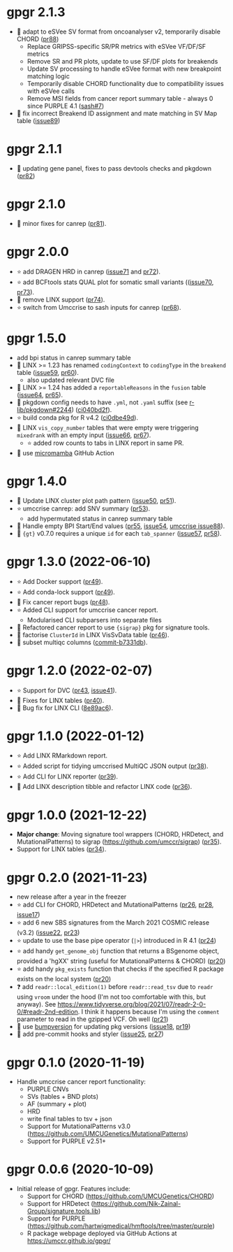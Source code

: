 # gpgr 2.1.3

- :wrench: adapt to eSVee SV format from oncoanalyser v2, temporarily disable CHORD ([pr88](https://github.com/umccr/gpgr/pull/88))
  - Replace GRIPSS-specific SR/PR metrics with eSVee VF/DF/SF metrics
  - Remove SR and PR plots, update to use SF/DF plots for breakends
  - Update SV processing to handle eSVee format with new breakpoint matching logic
  - Temporarily disable CHORD functionality due to compatibility issues with eSVee calls
  - Remove MSI fields from cancer report summary table - always 0 since PURPLE 4.1 ([sash#7](https://github.com/umccr/sash/issues/7))
- :bug: fix incorrect Breakend ID assignment and mate matching in SV Map table ([issue89](https://github.com/umccr/gpgr/issues/89))

# gpgr 2.1.1

- :bug: updating gene panel, fixes to pass devtools checks and pkgdown ([pr82](https://github.com/umccr/gpgr/pull/82))

# gpgr 2.1.0

- :bug: minor fixes for canrep ([pr81](https://github.com/umccr/gpgr/pull/81)).

# gpgr 2.0.0

- :star: add DRAGEN HRD in canrep ([issue71](https://github.com/umccr/gpgr/pull/71) and [pr72](https://github.com/umccr/gpgr/pull/72)).
- :star: add BCFtools stats QUAL plot for somatic small variants (([issue70](https://github.com/umccr/gpgr/issues/70), [pr73](https://github.com/umccr/gpgr/pull/73)).
- :wrench: remove LINX support ([pr74](https://github.com/umccr/gpgr/pull/74)).
- :star: switch from Umccrise to sash inputs for canrep ([pr68](https://github.com/umccr/gpgr/pull/68)).

# gpgr 1.5.0

- add bpi status in canrep summary table
- :bug: LINX >= 1.23 has renamed `codingContext` to `codingType` in the `breakend` table
  ([issue59](https://github.com/umccr/gpgr/issues/59), [pr60](https://github.com/umccr/gpgr/pull/60)).
  - also updated relevant DVC file
- :bug: LINX >= 1.24 has added a `reportableReasons` in the `fusion` table
  ([issue64](https://github.com/umccr/gpgr/issues/64), [pr65](https://github.com/umccr/gpgr/pull/65)).
- :bug: pkgdown config needs to have `.yml`, not `.yaml` suffix (see [r-lib/pkgdown#2244](https://github.com/r-lib/pkgdown/issues/2244)) ([ci040bd2f](https://github.com/umccr/gpgr/commit/040bd2f)).
- :star: build conda pkg for R v4.2 ([ci0dbe49d](https://github.com/umccr/gpgr/commit/0dbe49d)).
- :bug: LINX `vis_copy_number` tables that were empty were triggering `mixedrank` with an empty input ([issue66](https://github.com/umccr/gpgr/issues/64), [pr67](https://github.com/umccr/gpgr/pull/67)).
  - :star: added row counts to tabs in LINX report in same PR.
- :wrench: use [micromamba](https://github.com/mamba-org/setup-micromamba/tree/main) GitHub Action

# gpgr 1.4.0

- :bug: Update LINX cluster plot path pattern ([issue50](https://github.com/umccr/gpgr/issues/50),
  [pr51](https://github.com/umccr/gpgr/pull/51)).
- :star: umccrise canrep: add SNV summary ([pr53](https://github.com/umccr/gpgr/pull/53)).
  - add hypermutated status in canrep summary table
- :bug: Handle empty BPI Start/End values ([pr55](https://github.com/umccr/gpgr/pull/55),
  [issue54](https://github.com/umccr/gpgr/issues/54), [umccrise issue88](https://github.com/umccr/umccrise/issues/88)).
- :bug: `{gt}` v0.7.0 requires a unique `id` for each `tab_spanner` ([issue57](https://github.com/umccr/gpgr/issues/57),
  [pr58](https://github.com/umccr/gpgr/pull/58)).

# gpgr 1.3.0 (2022-06-10)

- :star: Add Docker support ([pr49](https://github.com/umccr/gpgr/pull/49)).
- :star: Add conda-lock support ([pr49](https://github.com/umccr/gpgr/pull/49)).
- :bug: Fix cancer report bugs ([pr48](https://github.com/umccr/gpgr/pull/48)).
- :star: Added CLI support for umccrise cancer report.
  - Modularised CLI subparsers into separate files
- :wrench: Refactored cancer report to use `{sigrap}` pkg for signature tools.
- :wrench: factorise `ClusterId` in LINX VisSvData table ([pr46](https://github.com/umccr/gpgr/pull/46)).
- :wrench: subset multiqc columns ([commit-b7331db](https://github.com/umccr/gpgr/commit/b7331db86151bcbd82268dad264acf823df7471d)).

# gpgr 1.2.0 (2022-02-07)

- :star: Support for DVC ([pr43](https://github.com/umccr/gpgr/pull/43), [issue41](https://github.com/umccr/gpgr/issues/41)).
- :wrench: Fixes for LINX tables ([pr40](https://github.com/umccr/gpgr/pull/40)).
- :wrench: Bug fix for LINX CLI ([8e89ac6](https://github.com/umccr/gpgr/commit/8e89ac67ba45d64e814772b1c12d6fc3b8e7a45d)).

# gpgr 1.1.0 (2022-01-12)

- :star: Add LINX RMarkdown report.
- :star: Added script for tidying umccrised MultiQC JSON output ([pr38](https://github.com/umccr/gpgr/pull/38)).
- :star: Add CLI for LINX reporter ([pr39](https://github.com/umccr/gpgr/pull/39)).
- :wrench: Add LINX description tibble and refactor LINX code ([pr36](https://github.com/umccr/gpgr/pull/36)).

# gpgr 1.0.0 (2021-12-22)

- **Major change**: Moving signature tool wrappers (CHORD, HRDetect, and
  MutationalPatterns) to sigrap (https://github.com/umccr/sigrap)
  ([pr35](https://github.com/umccr/gpgr/pull/35)).
- Support for LINX tables ([pr34](https://github.com/umccr/gpgr/pull/34)).

# gpgr 0.2.0 (2021-11-23)

- new release after a year in the freezer
- :star: add CLI for CHORD, HRDetect and MutationalPatterns
  ([pr26](https://github.com/umccr/gpgr/pull/26),
  [pr28](https://github.com/umccr/gpgr/pull/28),
  [issue17](https://github.com/umccr/gpgr/issues/17))
- :star: add 6 new SBS signatures from the March 2021 COSMIC release (v3.2)
  ([issue22](https://github.com/umccr/gpgr/issues/22),
  [pr23](https://github.com/umccr/gpgr/pull/23))
- :star: update to use the base pipe operator (`|>`) introduced in R 4.1
  ([pr24](https://github.com/umccr/gpgr/pull/24))
- :star: add handy `get_genome_obj` function that returns a BSgenome object, provided
  a 'hgXX' string (useful for MutationalPatterns & CHORD)
  ([pr20](https://github.com/umccr/gpgr/pull/20))
- :star: add handy `pkg_exists` function that checks if the specified R package
  exists on the local system ([pr20](https://github.com/umccr/gpgr/pull/20))
- :question: add `readr::local_edition(1)` before `readr::read_tsv` due to
  `readr` using `vroom` under the hood (I'm not too comfortable with this,
  but anyway). See <https://www.tidyverse.org/blog/2021/07/readr-2-0-0/#readr-2nd-edition>.
  I think it happens because I'm using the `comment` parameter to read in the
  gzipped VCF. Oh well ([pr21](https://github.com/umccr/gpgr/pull/21))
- :wrench: use [bumpversion](https://github.com/c4urself/bump2version) for
  updating pkg versions
  ([issue18](https://github.com/umccr/gpgr/issues/18),
  [pr19](https://github.com/umccr/gpgr/pull/19))
- :wrench: add pre-commit hooks and styler
  ([issue25](https://github.com/umccr/gpgr/issues/25),
  [pr27](https://github.com/umccr/gpgr/pull/27))

# gpgr 0.1.0 (2020-11-19)

- Handle umccrise cancer report functionality:
  - PURPLE CNVs
  - SVs (tables + BND plots)
  - AF (summary + plot)
  - HRD
  - write final tables to tsv + json
  - Support for MutationalPatterns v3.0 (https://github.com/UMCUGenetics/MutationalPatterns)
  - Support for PURPLE v2.51+

# gpgr 0.0.6 (2020-10-09)

- Initial release of gpgr. Features include:
  - Support for CHORD (https://github.com/UMCUGenetics/CHORD)
  - Support for HRDetect (https://github.com/Nik-Zainal-Group/signature.tools.lib)
  - Support for PURPLE (https://github.com/hartwigmedical/hmftools/tree/master/purple)
  - R package webpage deployed via GitHub Actions at https://umccr.github.io/gpgr/
